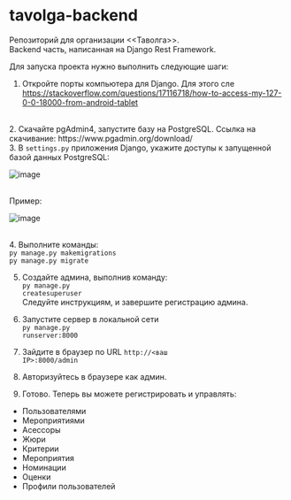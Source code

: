 # tavolga-backend

Репозиторий для организации <<Таволга>>.<br>
Backend часть, написанная на Django Rest Framework.<br>

Для запуска проекта нужно выполнить следующие шаги:<br>
1. Откройте порты компьютера для Django. Для этого сле https://stackoverflow.com/questions/17116718/how-to-access-my-127-0-0-18000-from-android-tablet
<br>
2. Скачайте pgAdmin4, запустите базу на PostgreSQL. Ссылка на скачивание: https://www.pgadmin.org/download/<br>
3. В <code>settings.py</code> приложения Django, укажите доступы к запущенной базой данных PostgreSQL:<br>

![image](https://user-images.githubusercontent.com/66589759/144742317-0ef481da-f8ae-4828-aa54-eb6f1f0f4afa.png)

<br>
Пример:<br>

![image](https://user-images.githubusercontent.com/66589759/144742336-c58a3c9e-3e61-47eb-856e-fd6c8c8cea5d.png)


<br>
4. Выполните команды: <br>
<code>py manage.py makemigrations</code><br>
<code>py manage.py migrate</code><br>

5. Создайте админа, выполнив команду: <br>
<code>py manage.py createsuperuser</code><br>
Следуйте инструкциям, и завершите регистрацию админа.<br>

6. Запустите сервер в локальной сети<br>
<code>py manage.py runserver:8000</code>

7. Зайдите в браузер по URL <code>http://<ваш IP>:8000/admin</code><br>
8. Авторизуйтесь в браузере как админ.<br>
9. Готово. Теперь вы можете регистрировать и управлять:
 - Пользователями<br>
 - Мероприятиями<br>
 - Асессоры	<br>
 - Жюри	<br>
 - Критерии	<br>
 - Мероприятия	<br>
 - Номинации	<br>
 - Оценки	<br>
 - Профили пользователей<br>	







